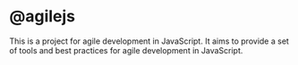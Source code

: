 # @agilejs

This is a project for agile development in JavaScript. It aims to provide a set of tools and best practices for agile development in JavaScript.
